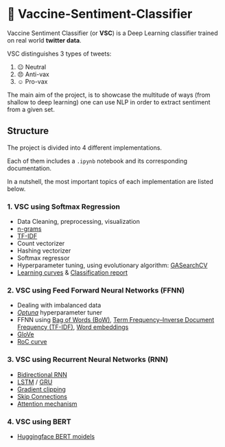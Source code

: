 # :syringe: Vaccine-Sentiment-Classifier

Vaccine Sentiment Classifier (or **VSC**) is a Deep Learning classifier trained on real world **twitter data**.

VSC distinguishes 3 types of tweets:
1. :neutral_face: Neutral
2. :angry: Anti-vax 
3. :relaxed: Pro-vax

The main aim of the project, is to showcase the multitude of ways (from shallow to deep learning) one can use NLP in order to extract sentiment from a given set.

## Structure
The project is divided into 4 different implementations. 

Each of them includes a `.ipynb` notebook and its corresponding documentation.

In a nutshell, the most important topics of each implementation are listed below.

### 1. VSC using Softmax Regression
- Data Cleaning, preprocessing, visualization
- [n-grams](https://en.wikipedia.org/wiki/N-gram)
- [TF-IDF](https://en.wikipedia.org/wiki/Tf%E2%80%93idf)
- Count vectorizer
- Hashing vectorizer
- Softmax regressor
- Hyperparameter tuning, using evolutionary algorithm: [GASearchCV](https://sklearn-genetic-opt.readthedocs.io/en/stable/api/gasearchcv.html)
- [Learning curves](https://en.wikipedia.org/wiki/Learning_curve) & [Classification report](https://scikit-learn.org/stable/modules/generated/sklearn.metrics.classification_report.html)

### 2. VSC using Feed Forward Neural Networks (FFNN)
- Dealing with imbalanced data
- [*Optuna*](https://optuna.org/) hyperparameter tuner
- FFNN using [Bag of Words (BoW)](https://en.wikipedia.org/wiki/Bag-of-words_model), [Term Frequency–Inverse Document Frequency (TF-IDF)](https://en.wikipedia.org/wiki/Tf%E2%80%93idf), [Word embeddings](https://en.wikipedia.org/wiki/Word_embedding)
- [GloVe](https://nlp.stanford.edu/projects/glove/)
- [RoC curve](https://en.wikipedia.org/wiki/Receiver_operating_characteristic)

### 3. VSC using Recurrent Neural Networks (RNN)
- [Bidirectional RNN](https://en.wikipedia.org/wiki/Bidirectional_recurrent_neural_networks)
- [LSTM](https://en.wikipedia.org/wiki/Long_short-term_memory) / [GRU](https://en.wikipedia.org/wiki/Gated_recurrent_unit)
- [Gradient clipping](https://neptune.ai/blog/understanding-gradient-clipping-and-how-it-can-fix-exploding-gradients-problem)
- [Skip Connections](https://www.analyticsvidhya.com/blog/2021/08/all-you-need-to-know-about-skip-connections/)
- [Attention mechanism](https://arxiv.org/pdf/1706.03762.pdf)

### 4. VSC using BERT
- [Huggingface BERT moidels](https://huggingface.co/docs/transformers/model_doc/bert)
